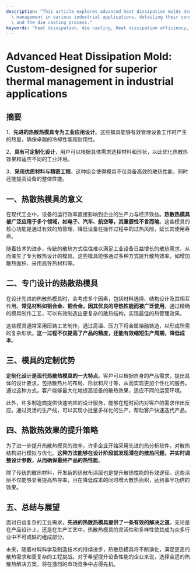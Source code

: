 ```yaml
---
description: "This article explores advanced heat dissipation molds designed for optimal thermal\
  \ management in various industrial applications, detailing their construction, benefits,\
  \ and the die casting process."
keywords: "heat dissipation, die casting, Heat dissipation efficiency, Die casting process"
---
```

# Advanced Heat Dissipation Mold: Custom-designed for superior thermal management in industrial applications

## 摘要

1、**先进的热散热模具专为工业应用设计**。这些模具能够有效管理设备工作时产生的热量，确保卓越的冷却性能和耐用性。

2、**具有可定制化设计**，用户可以根据具体需求选择材料和形状，以此优化热散热效果和适应不同的工业环境。

3、**采用优质材料与精密工程**。这种组合使得模具不仅具备高效的散热性能，同时还能提高设备的整体性能。

## 一、热散热模具的意义

在现代工业中，设备的运行效率直接影响到企业的生产力与经济效益。**热散热模具被广泛应用于多个领域，如电子、汽车、航空等，其重要性不言而喻**。这些模具的核心功能是通过有效的热管理，降低设备在操作过程中的过热风险，延长其使用寿命。

随着技术的进步，传统的散热方式往往难以满足工业设备日益增长的散热需求，从而催生了专为散热设计的模具。这些模具能够通过多种方式提升散热效率，如增加散热面积、采用高导热材料等。

## 二、专门设计的热散热模具

在设计先进的热散热模具时，会考虑多个因素，包括材料选择、结构设计及其相互作用。**常见材料如铝合金、铜合金，因其优良的导热性能而被广泛使用**。通过精确的模具制作工艺，可以有效制造出更复杂的散热结构，实现最佳的热管理效果。

这些模具通常采用压铸工艺制作，通过高温、压力下将金属熔融铸造，以形成所需的复杂形状。**这一过程不仅提高了产品的精度，还能有效缩短生产周期，降低成本**。

## 三、模具的定制优势

**定制化设计是现代热散热模具的一大特点**。客户可以根据自身的产品需求，提出具体的设计要求，包括散热片的布局、形状和尺寸等，从而实现更加个性化的服务。通过这种方式，客户能够最大化地提高设备的散热效果，适应不同的运营环境。

此外，许多制造商提供快速响应的设计服务，能够在短时间内对客户的需求作出反应。通过灵活的生产线，可以实现小批量多样化的生产，帮助客户快速迭代产品。

## 四、热散热效果的提升策略

为了进一步提升热散热模具的效率，许多企业开始采用先进的热分析软件，对散热结构进行模拟与优化。**这种方法能够在设计阶段就发现潜在的散热问题，并实时调整设计参数，从而确保最终产品的热性能**。

除了传统的散热材料，开发新的热散布涂层也是提升散热性能的有效途径。这些涂层不仅能够显著提高热导率，且在降低成本的同时增大散热面积，达到事半功倍的效果。

## 五、总结与展望

面对日益复杂的工业需求，**先进的热散热模具提供了一条有效的解决之道**。无论是在产品设计上，还是在生产工艺中，热散热模具的灵活性和多样性使其成为众多行业中不可或缺的组成部分。

未来，随着材料科学及制造技术的持续进步，热散热模具将不断演化，满足更高的散热需求和更复杂的工程挑战。对于希望提升设备性能的企业来说，选择合适的热散热解决方案，将在激烈的市场竞争中占得先机。

